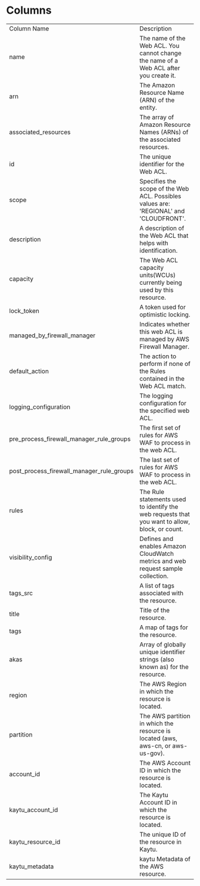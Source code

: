 # Columns  

<table>
	<tr><td>Column Name</td><td>Description</td></tr>
	<tr><td>name</td><td>The name of the Web ACL. You cannot change the name of a Web ACL after you create it.</td></tr>
	<tr><td>arn</td><td>The Amazon Resource Name (ARN) of the entity.</td></tr>
	<tr><td>associated_resources</td><td>The array of Amazon Resource Names (ARNs) of the associated resources.</td></tr>
	<tr><td>id</td><td>The unique identifier for the Web ACL.</td></tr>
	<tr><td>scope</td><td>Specifies the scope of the Web ACL. Possibles values are: &#39;REGIONAL&#39; and &#39;CLOUDFRONT&#39;.</td></tr>
	<tr><td>description</td><td>A description of the Web ACL that helps with identification.</td></tr>
	<tr><td>capacity</td><td>The Web ACL capacity units(WCUs) currently being used by this resource.</td></tr>
	<tr><td>lock_token</td><td>A token used for optimistic locking.</td></tr>
	<tr><td>managed_by_firewall_manager</td><td>Indicates whether this web ACL is managed by AWS Firewall Manager.</td></tr>
	<tr><td>default_action</td><td>The action to perform if none of the Rules contained in the Web ACL match.</td></tr>
	<tr><td>logging_configuration</td><td>The logging configuration for the specified web ACL.</td></tr>
	<tr><td>pre_process_firewall_manager_rule_groups</td><td>The first set of rules for AWS WAF to process in the web ACL.</td></tr>
	<tr><td>post_process_firewall_manager_rule_groups</td><td>The last set of rules for AWS WAF to process in the web ACL.</td></tr>
	<tr><td>rules</td><td>The Rule statements used to identify the web requests that you want to allow, block, or count.</td></tr>
	<tr><td>visibility_config</td><td>Defines and enables Amazon CloudWatch metrics and web request sample collection.</td></tr>
	<tr><td>tags_src</td><td>A list of tags associated with the resource.</td></tr>
	<tr><td>title</td><td>Title of the resource.</td></tr>
	<tr><td>tags</td><td>A map of tags for the resource.</td></tr>
	<tr><td>akas</td><td>Array of globally unique identifier strings (also known as) for the resource.</td></tr>
	<tr><td>region</td><td>The AWS Region in which the resource is located.</td></tr>
	<tr><td>partition</td><td>The AWS partition in which the resource is located (aws, aws-cn, or aws-us-gov).</td></tr>
	<tr><td>account_id</td><td>The AWS Account ID in which the resource is located.</td></tr>
	<tr><td>kaytu_account_id</td><td>The Kaytu Account ID in which the resource is located.</td></tr>
	<tr><td>kaytu_resource_id</td><td>The unique ID of the resource in Kaytu.</td></tr>
	<tr><td>kaytu_metadata</td><td>kaytu Metadata of the AWS resource.</td></tr>
</table>